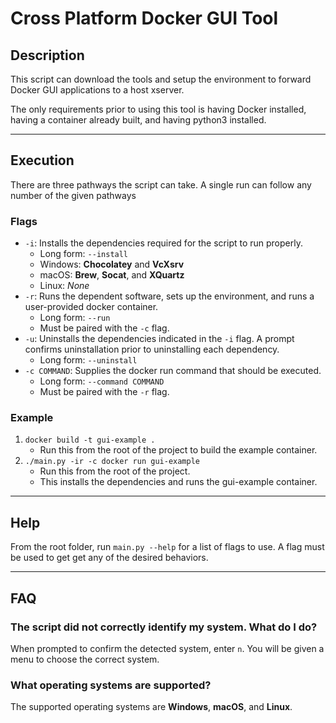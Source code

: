 # Cross Platform Docker GUI Tool
## Description
This script can download the tools and setup the environment
to forward Docker GUI applications to a host xserver.

The only requirements prior to using this tool is having Docker installed,
having a container already built, and having python3 installed.

---
## Execution
There are three pathways the script can take. A single run can follow any
number of the given pathways

### Flags
* ```-i```: Installs the dependencies required for the script to run properly.
  * Long form: ```--install```
  * Windows: **Chocolatey** and **VcXsrv**
  * macOS: **Brew**, **Socat**, and **XQuartz**
  * Linux: *None*
* ```-r```: Runs the dependent software, sets up the environment, and runs a 
            user-provided docker container.
  * Long form: ```--run```
  * Must be paired with the ```-c``` flag.
* ```-u```: Uninstalls the dependencies indicated in the ```-i``` flag. A prompt
            confirms uninstallation prior to uninstalling each dependency.
  * Long form: ```--uninstall```
* ```-c COMMAND```: Supplies the docker run command that should be executed.
  * Long form:  ```--command COMMAND```
  * Must be paired with the ```-r``` flag.

### Example
1. ```docker build -t gui-example .```
   * Run this from the root of the project to build the example container.
2. ```./main.py -ir -c docker run gui-example```
   * Run this from the root of the project.
   * This installs the dependencies and runs the gui-example container.

---
## Help
From the root folder, run ``` main.py --help ``` for a list of flags to use.
A flag must be used to get get any of the desired behaviors.

---
## FAQ
### The script did not correctly identify my system. What do I do?
When prompted to confirm the detected system, enter ```n```. You will be given
a menu to choose the correct system.

### What operating systems are supported?
The supported operating systems are **Windows**, **macOS**, and **Linux**.